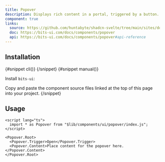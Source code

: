 ```yaml
---
title: Popover
description: Displays rich content in a portal, triggered by a button.
component: true
links:
  source: https://github.com/huntabyte/shadcn-svelte/tree/main/sites/docs/src/lib/registry/default/ui/popover
  doc: https://bits-ui.com/docs/components/popover
  api: https://bits-ui.com/docs/components/popover#api-reference
---
```


<script>
  import { ComponentPreview, PMAddComp, PMInstall, Step, Steps, InstallTabs } from '$lib/components/docs';
</script>

<ComponentPreview name="popover-demo">

<div></div>

</ComponentPreview>

## Installation

<InstallTabs>
{#snippet cli()}
<PMAddComp name="popover" />
{/snippet}
{#snippet manual()}
<Steps>
<Step>

Install `bits-ui`:

</Step>
<PMInstall command="bits-ui -D" />
<Step>Copy and paste the component source files linked at the top of this page into your project.</Step>
</Steps>
{/snippet}
</InstallTabs>

## Usage

```svelte
<script lang="ts">
  import * as Popover from "$lib/components/ui/popover/index.js";
</script>

<Popover.Root>
  <Popover.Trigger>Open</Popover.Trigger>
  <Popover.Content>Place content for the popover here.</Popover.Content>
</Popover.Root>
```
